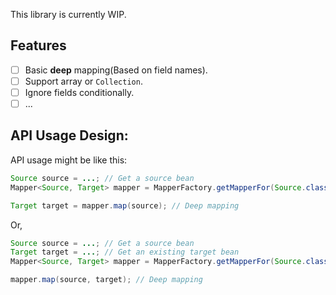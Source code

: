 This library is currently WIP.

## Features

* [ ] Basic **deep** mapping(Based on field names).
* [ ] Support array or `Collection`.
* [ ] Ignore fields conditionally.
* [ ] ...

## API Usage Design:

API usage might be like this:

```java
Source source = ...; // Get a source bean
Mapper<Source, Target> mapper = MapperFactory.getMapperFor(Source.class, Target.class);

Target target = mapper.map(source); // Deep mapping
```

Or,

```java
Source source = ...; // Get a source bean
Target target = ...; // Get an existing target bean
Mapper<Source, Target> mapper = MapperFactory.getMapperFor(Source.class, Target.class);

mapper.map(source, target); // Deep mapping
```
